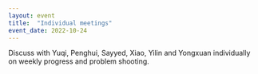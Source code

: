 ```yaml
---
layout: event
title:  "Individual meetings"
event_date: 2022-10-24
---
```


Discuss with Yuqi, Penghui, Sayyed, Xiao, Yilin and Yongxuan individually on weekly progress and problem shooting.